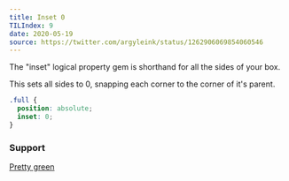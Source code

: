 ```yaml
---
title: Inset 0
TILIndex: 9
date: 2020-05-19
source: https://twitter.com/argyleink/status/1262906069854060546
---
```


The "inset" logical property gem is shorthand for all the sides of your box.

This sets all sides to 0, snapping each corner to the corner of it's parent.

```css
.full {
  position: absolute;
  inset: 0;
}
```

### Support
[Pretty green](https://caniuse.com/?search=inset)
